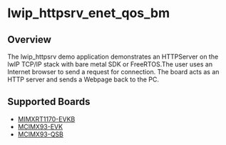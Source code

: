 # lwip_httpsrv_enet_qos_bm

## Overview

The lwip_httpsrv demo application demonstrates an HTTPServer on the lwIP TCP/IP
stack with bare metal SDK or FreeRTOS.The user uses an Internet browser to send
a request for connection. The board acts as an HTTP server and sends a Webpage
back to the PC.

## Supported Boards
- [MIMXRT1170-EVKB](../../../_boards/evkbmimxrt1170/lwip_examples/lwip_httpsrv_enet_qos/bm/example_board_readme.md)
- [MCIMX93-EVK](../../../_boards/mcimx93evk/lwip_examples/lwip_httpsrv_enet_qos/bm/example_board_readme.md)
- [MCIMX93-QSB](../../../_boards/mcimx93qsb/lwip_examples/lwip_httpsrv_enet_qos/bm/example_board_readme.md)
